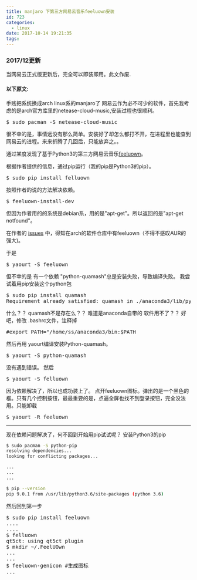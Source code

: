 ```yaml
---
title: manjaro 下第三方网易云音乐feeluown安装
id: 723
categories:
  - linux
date: 2017-10-14 19:21:35
tags:
---
```

### 2017/12更新

当网易云正式版更新后，完全可以即装即用。此文作废.


#### 以下原文:


<storng>手贱把系统换成arch linux系的manjaro了</storng>
网易云作为必不可少的软件，首先我考虑的是arch官方库里的netease-cloud-music,安装过程也很顺利。
<pre lang="bash">
$ sudo pacman -S netease-cloud-music
</pre>
很不幸的是，事情远没有那么简单。安装好了却怎么都打不开，在进程里也能查到网易云的进程。来来折腾了几回后，只能放弃之。。


通过某度发现了基于Python3的第三方网易云音乐[feeluown](https://github.com/cosven/FeelUOwn)。

根据作者提供的信息，通过pip运行（我的pip是Python3的pip）。
<pre lang="bash">
$ sudo pip install felluown
</pre>
按照作者的说的方法解决依赖。
<pre lang="bash">
$ feeluown-install-dev
</pre>
但因为作者用的的系统是debian系，用的是"apt-get"。所以返回的是"apt-get notfound"。

在作者的 [issues](https://github.com/cosven/FeelUOwn/issues/218) 中，得知在arch的软件仓库中有feeluown（不得不感叹AUR的强大)。

于是
<pre lang="bash">
$ yaourt -S feeluown
</pre>
但不幸的是 有一个依赖 "python-quamash"总是安装失败，导致编译失败。
我尝试着用pip安装这个python包
<pre lang="bash">
$ sudo pip install quamash
Requirement already satisfied: quamash in ./anaconda3/lib/python3.6/site-packages
</pre>
什么？？ quamash不是存在么？？
难道是anaconda自带的 软件用不了？？
好吧，修改 .bashrc文件，注释掉
<pre lang="bashrc">
#export PATH="/home/ss/anaconda3/bin:$PATH
</pre>
然后再用 yaourt编译安装Python-quamash。
<pre lang="bash">
$ yaourt -S python-quamash
</pre>
没有遇到错误。
然后
<pre lang='bash'>
$ yaourt -S felluown
</pre>
因为依赖解决了，所以也成功装上了。
点开feeluown图标。弹出的是一个黑色的框。只有几个控制按钮，最最重要的是，点遍全屏也找不到登录按钮，完全没法用。只能卸载
<pre lang="bash">
$ yaourt -R feeluown
</pre>

* * *

现在依赖问题解决了，何不回到开始用pip试试呢？
安装Python3的pip
```bash
$ sudo pacman -S python-pip
resolving dependencies...
looking for conflicting packages...

...
...
...

$ pip --version
pip 9.0.1 from /usr/lib/python3.6/site-packages (python 3.6)
```
然后回到第一步
<pre lang="bash">
$ sudo pip install feeluown
....
....
$ felluown
qt5ct: using qt5ct plugin
$ mkdir ~/.FeelUOwn
...
...
$ feeluown-genicon #生成图标
...
</pre>
<!--这个点屁事都要写一篇文章，是不是闲的蛋疼-->
<!--应该是吧-->